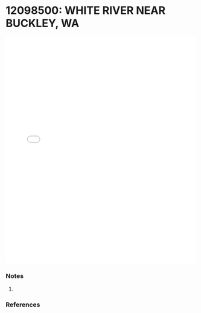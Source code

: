 # 12098500: WHITE RIVER NEAR BUCKLEY, WA

<iframe src="/distribution_estimation/_static/stations/12098500_fdc.html" width="100%" height="600" frameborder="0"></iframe>

### Notes
1. 

### References

